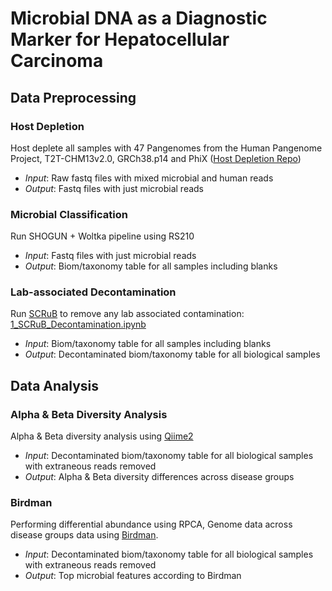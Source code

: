 # Microbial DNA as a Diagnostic Marker for Hepatocellular Carcinoma

## Data Preprocessing
### Host Depletion
Host deplete all samples with 47 Pangenomes from the Human Pangenome Project, T2T-CHM13v2.0, GRCh38.p14 and PhiX ([Host Depletion Repo](https://github.com/cguccione/human_host_depletion))
- *Input*: Raw fastq files with mixed microbial and human reads
- *Output*: Fastq files with just microbial reads

### Microbial Classification
Run SHOGUN + Woltka pipeline using RS210 
- *Input*: Fastq files with just microbial reads
- *Output*: Biom/taxonomy table for all samples including blanks

### Lab-associated Decontamination
Run [SCRuB](https://www.nature.com/articles/s41587-023-01696-w) to remove any lab associated contamination: [1_SCRuB_Decontamination.ipynb](https://github.com/cguccione/HCC-microbialDNA/blob/main/1_SCRuB_Decontamination.ipynb)
- *Input*: Biom/taxonomy table for all samples including blanks
- *Output*: Decontaminated biom/taxonomy table for all biological samples

## Data Analysis
### Alpha & Beta Diversity Analysis
Alpha & Beta diversity analysis using [Qiime2](https://qiime2.org)
- *Input*: Decontaminated biom/taxonomy table for all biological samples with extraneous reads removed
- *Output*: Alpha & Beta diversity differences across disease groups

### Birdman
Performing differential abundance using RPCA, Genome data across disease groups data using [Birdman](https://birdman.readthedocs.io/en/latest/).
- *Input*: Decontaminated biom/taxonomy table for all biological samples with extraneous reads removed
- *Output*: Top microbial features according to Birdman
